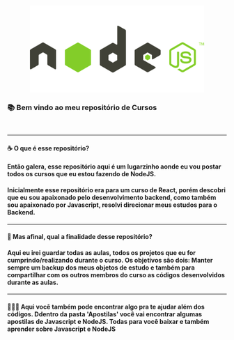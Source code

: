 <p align="center">
    <img src="Apostilas/nodeJS.png" align="center" min-width="400px" max-width="400px" width="400px">
</p>

<p align="center">

### 📚 Bem vindo ao meu repositório de Cursos 

</p>
<br>
<hr>

#### ☕ O que é esse repositório?
#### Então galera, esse repositório aqui é um lugarzinho aonde eu vou postar todos os cursos que eu estou fazendo de NodeJS.

#### Inicialmente esse repositório era para um curso de React, porém descobri que eu sou apaixonado pelo desenvolvimento backend, como também sou apaixonado por Javascript, resolvi direcionar meus estudos para o Backend. 

<hr>

#### 🚀 Mas afinal, qual a finalidade desse repositório?
#### Aqui eu irei guardar todas as aulas, todos os projetos que eu for cumprindo/realizando durante o curso. Os objetivos são dois: Manter sempre um backup dos meus objetos de estudo e também para compartilhar com os outros membros do curso as códigos desenvolvidos durante as aulas.

<hr>

#### 👨🏻‍🚀 Aqui você também pode encontrar algo pra te ajudar além dos códigos. Ddentro da pasta 'Apostilas' você vai encontrar algumas apostilas de Javascript e NodeJS. Todas para você baixar e também aprender sobre Javascript e NodeJS 